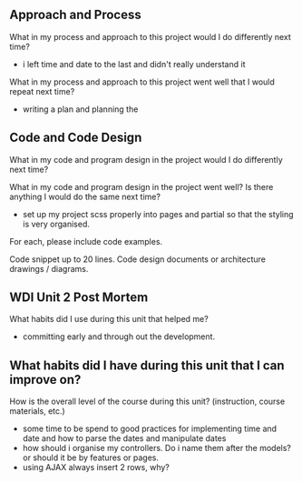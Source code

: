 ## Approach and Process
What in my process and approach to this project would I do differently next time?
 - i left time and date to the last and didn't really understand it

What in my process and approach to this project went well that I would repeat next time?
- writing a plan and planning the



## Code and Code Design
What in my code and program design in the project would I do differently next time?

What in my code and program design in the project went well? Is there anything I would do the same next time?
 - set up my project scss properly into pages and partial so that the styling is very organised.

For each, please include code examples.

Code snippet up to 20 lines.
Code design documents or architecture drawings / diagrams.


## WDI Unit 2 Post Mortem
What habits did I use during this unit that helped me?

 - committing early and through out the development.

What habits did I have during this unit that I can improve on?
-

How is the overall level of the course during this unit? (instruction, course materials, etc.)
- some time to be spend to good practices for implementing time and date and how to parse the dates and manipulate dates
- how should i organise my controllers. Do i name them after the models? or should it be by features or pages.
- using AJAX always insert 2 rows, why?
